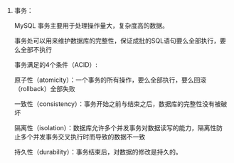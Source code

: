 1. 事务：

   MySQL 事务主要用于处理操作量大，复杂度高的数据。

   事务处可以用来维护数据库的完整性，保证成批的SQL语句要么全部执行，要么全部不执行

   事务满足的4个条件（ACID）:

   原子性（atomicity）：一个事务的所有操作，要么全部执行，要么回滚（rollback）全部失败

   一致性（consistency）：事务开始之前与结束之后，数据库的完整性没有被破坏

   隔离性（isolation）：数据库允许多个并发事务对数据读写的能力，隔离性防止多个并发事务交叉执行时而导致的数据不一致

   持久性（durability）：事务结束后，对数据的修改是持久的。

